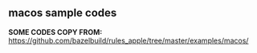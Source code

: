 ## macos sample codes

**SOME CODES COPY FROM:** https://github.com/bazelbuild/rules_apple/tree/master/examples/macos/